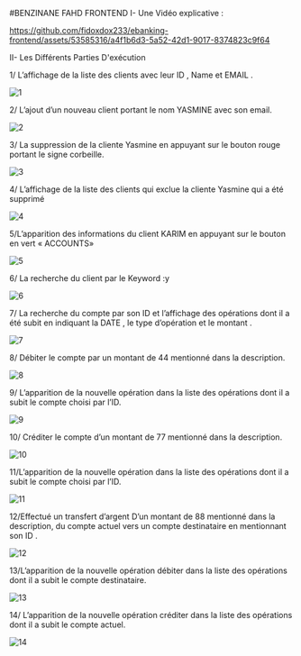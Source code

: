 #BENZINANE FAHD FRONTEND
I- Une Vidéo explicative :


https://github.com/fidoxdox233/ebanking-frontend/assets/53585316/a4f1b6d3-5a52-42d1-9017-8374823c9f64


II- Les Différents Parties D'exécution

1/ L’affichage de la liste des clients avec leur ID , Name et EMAIL .

![1](https://github.com/fidoxdox233/ebanking-frontend/assets/53585316/a09e4ac8-dafd-4f0f-8083-b734398ef07a)

2/ L’ajout d’un nouveau client portant le nom YASMINE avec son email.

![2](https://github.com/fidoxdox233/ebanking-frontend/assets/53585316/db0d65b5-a1cb-4286-8581-cde1edc93734)

3/ La suppression de la cliente Yasmine en appuyant sur le bouton rouge portant le signe corbeille.

![3](https://github.com/fidoxdox233/ebanking-frontend/assets/53585316/628df21f-8655-4cae-bf55-71ec6fd0f400)

4/ L’affichage de la liste des clients qui exclue la cliente Yasmine qui a été supprimé

![4](https://github.com/fidoxdox233/ebanking-frontend/assets/53585316/825d157a-c950-4fe2-ae81-ed17f179376e)

5/L’apparition des informations du client KARIM  en appuyant sur le bouton en vert « ACCOUNTS»

![5](https://github.com/fidoxdox233/ebanking-frontend/assets/53585316/07a146c8-aea1-41d9-8bba-41049878d092)

6/ La recherche du client par le Keyword :y

![6](https://github.com/fidoxdox233/ebanking-frontend/assets/53585316/7f39c61e-79a3-41c7-ae98-252bf90b01b0)

7/ La recherche du compte par son ID et l’affichage des opérations dont il a été subit en indiquant la DATE , le type d’opération et le montant .

![7](https://github.com/fidoxdox233/ebanking-frontend/assets/53585316/83e8bfe5-0fec-414f-bea3-7d7f6795ee03)

8/ Débiter le compte par un montant de 44 mentionné dans la description.

![8](https://github.com/fidoxdox233/ebanking-frontend/assets/53585316/13bcf8c1-cb9e-449e-a5f0-3b4a97fa6cf6)

9/ L’apparition de la nouvelle opération dans la liste des opérations dont il a subit le compte choisi par l’ID.

![9](https://github.com/fidoxdox233/ebanking-frontend/assets/53585316/b32765b0-8891-4353-84a5-e5b4a766d469)

10/ Créditer le compte d’un montant de 77 mentionné dans la description.

![10](https://github.com/fidoxdox233/ebanking-frontend/assets/53585316/1f19be72-8b9d-4023-ae74-8bda99d6bbd7)

11/L’apparition de la nouvelle opération dans la liste des opérations dont il a subit le compte choisi par l’ID.

![11](https://github.com/fidoxdox233/ebanking-frontend/assets/53585316/5b5aba2b-0386-400a-b434-e3616226b00f)

12/Effectué un transfert d’argent D’un montant de 88 mentionné dans la description, du compte actuel vers un compte destinataire en mentionnant son ID .

![12](https://github.com/fidoxdox233/ebanking-frontend/assets/53585316/7be121cb-fb10-4923-82ad-438f0086dfb1)

13/L’apparition de la nouvelle opération débiter dans la liste des opérations dont il a subit le compte destinataire.

![13](https://github.com/fidoxdox233/ebanking-frontend/assets/53585316/e8e30479-6f4b-4d1b-aded-de34c316de94)

14/ L’apparition de la nouvelle opération créditer dans la liste des opérations dont il a subit le compte actuel.

![14](https://github.com/fidoxdox233/ebanking-frontend/assets/53585316/17800143-70c1-4f28-97ab-c06309621761)

